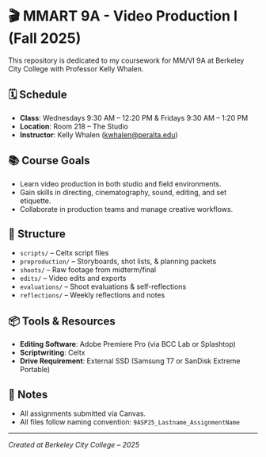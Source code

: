 # 🎬 MMART 9A - Video Production I (Fall 2025)

This repository is dedicated to my coursework for MM/VI 9A at Berkeley City College with Professor Kelly Whalen.

## 🗓️ Schedule
- **Class**: Wednesdays 9:30 AM – 12:20 PM & Fridays 9:30 AM – 1:20 PM
- **Location**: Room 218 – The Studio
- **Instructor**: Kelly Whalen (kwhalen@peralta.edu)

## 📚 Course Goals
- Learn video production in both studio and field environments.
- Gain skills in directing, cinematography, sound, editing, and set etiquette.
- Collaborate in production teams and manage creative workflows.

## 📂 Structure
- `scripts/` – Celtx script files
- `preproduction/` – Storyboards, shot lists, & planning packets
- `shoots/` – Raw footage from midterm/final
- `edits/` – Video edits and exports
- `evaluations/` – Shoot evaluations & self-reflections
- `reflections/` – Weekly reflections and notes

## 📦 Tools & Resources
- **Editing Software**: Adobe Premiere Pro (via BCC Lab or Splashtop)
- **Scriptwriting**: Celtx
- **Drive Requirement**: External SSD (Samsung T7 or SanDisk Extreme Portable)

## 📌 Notes
- All assignments submitted via Canvas.
- All files follow naming convention: `9ASP25_Lastname_AssignmentName`

---

*Created at Berkeley City College – 2025*
